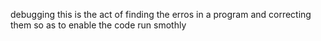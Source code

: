 debugging
this is the act of finding the erros in a program and correcting them
so as to enable the code run smothly 
